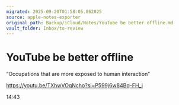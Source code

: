 ```yaml
---
migrated: 2025-09-20T01:58:05.862025
source: apple-notes-exporter
original_path: Backup/iCloud/Notes/YouTube be better offline.md
vault_folder: Inbox/to-review
---
```

# YouTube be better offline

“Occupations that are more exposed to human interaction”

https://youtu.be/TXhwVOqNcho?si=P599j6w84Bq-FH_i

14:43
